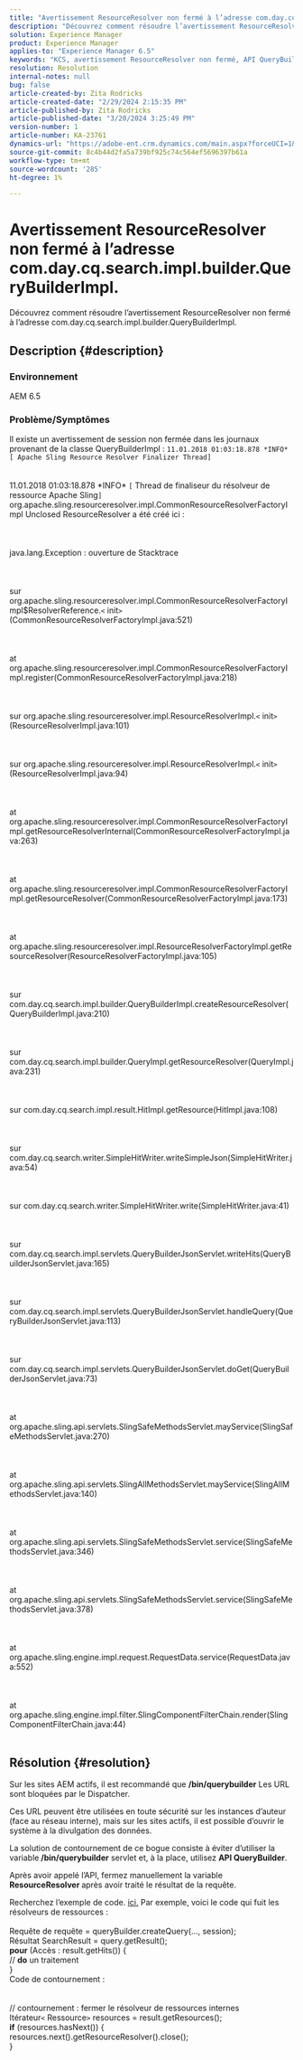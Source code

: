 ```yaml
---
title: "Avertissement ResourceResolver non fermé à l’adresse com.day.cq.search.impl.builder.QueryBuilderImpl."
description: "Découvrez comment résoudre l’avertissement ResourceResolver non fermé à l’adresse com.day.cq.search.impl.builder.QueryBuilderImpl."
solution: Experience Manager
product: Experience Manager
applies-to: "Experience Manager 6.5"
keywords: "KCS, avertissement ResourceResolver non fermé, API QueryBuilder, AEM 6.5"
resolution: Resolution
internal-notes: null
bug: false
article-created-by: Zita Rodricks
article-created-date: "2/29/2024 2:15:35 PM"
article-published-by: Zita Rodricks
article-published-date: "3/20/2024 3:25:49 PM"
version-number: 1
article-number: KA-23761
dynamics-url: "https://adobe-ent.crm.dynamics.com/main.aspx?forceUCI=1&pagetype=entityrecord&etn=knowledgearticle&id=3cffbcfd-0cd7-ee11-9079-6045bd006ce9"
source-git-commit: 8c4b44d2fa5a739bf925c74c564ef5696397b61a
workflow-type: tm+mt
source-wordcount: '285'
ht-degree: 1%

---
```


# Avertissement ResourceResolver non fermé à l’adresse com.day.cq.search.impl.builder.QueryBuilderImpl.


Découvrez comment résoudre l’avertissement ResourceResolver non fermé à l’adresse com.day.cq.search.impl.builder.QueryBuilderImpl.

## Description {#description}


### Environnement

AEM 6.5

### Problème/Symptômes

Il existe un avertissement de session non fermée dans les journaux provenant de la classe QueryBuilderImpl : `11.01.2018 01:03:18.878 *INFO* [ Apache Sling Resource Resolver Finalizer Thread]`
<br><br><br>11.01.2018 01:03:18.878 \*INFO\* `[` Thread de finaliseur du résolveur de ressource Apache Sling`]`  org.apache.sling.resourceresolver.impl.CommonResourceResolverFactoryImpl Unclosed ResourceResolver a été créé ici : <br><br><br><br>java.lang.Exception : ouverture de Stacktrace<br><br><br><br>sur org.apache.sling.resourceresolver.impl.CommonResourceResolverFactoryImpl$ResolverReference.`<` init`>` (CommonResourceResolverFactoryImpl.java:521)<br><br><br><br>at org.apache.sling.resourceresolver.impl.CommonResourceResolverFactoryImpl.register(CommonResourceResolverFactoryImpl.java:218)<br><br><br><br>sur org.apache.sling.resourceresolver.impl.ResourceResolverImpl.`<` init`>` (ResourceResolverImpl.java:101)<br><br><br><br>sur org.apache.sling.resourceresolver.impl.ResourceResolverImpl.`<` init`>` (ResourceResolverImpl.java:94)<br><br><br><br>at org.apache.sling.resourceresolver.impl.CommonResourceResolverFactoryImpl.getResourceResolverInternal(CommonResourceResolverFactoryImpl.java:263)<br><br><br><br>at org.apache.sling.resourceresolver.impl.CommonResourceResolverFactoryImpl.getResourceResolver(CommonResourceResolverFactoryImpl.java:173)<br><br><br><br>at org.apache.sling.resourceresolver.impl.ResourceResolverFactoryImpl.getResourceResolver(ResourceResolverFactoryImpl.java:105)<br><br><br><br>sur com.day.cq.search.impl.builder.QueryBuilderImpl.createResourceResolver(QueryBuilderImpl.java:210)<br><br><br><br>sur com.day.cq.search.impl.builder.QueryImpl.getResourceResolver(QueryImpl.java:231)<br><br><br><br>sur com.day.cq.search.impl.result.HitImpl.getResource(HitImpl.java:108)<br><br><br><br>sur com.day.cq.search.writer.SimpleHitWriter.writeSimpleJson(SimpleHitWriter.java:54)<br><br><br><br>sur com.day.cq.search.writer.SimpleHitWriter.write(SimpleHitWriter.java:41)<br><br><br><br>sur com.day.cq.search.impl.servlets.QueryBuilderJsonServlet.writeHits(QueryBuilderJsonServlet.java:165)<br><br><br><br>sur com.day.cq.search.impl.servlets.QueryBuilderJsonServlet.handleQuery(QueryBuilderJsonServlet.java:113)<br><br><br><br>sur com.day.cq.search.impl.servlets.QueryBuilderJsonServlet.doGet(QueryBuilderJsonServlet.java:73)<br><br><br><br>at org.apache.sling.api.servlets.SlingSafeMethodsServlet.mayService(SlingSafeMethodsServlet.java:270)<br><br><br><br>at org.apache.sling.api.servlets.SlingAllMethodsServlet.mayService(SlingAllMethodsServlet.java:140)<br><br><br><br>at org.apache.sling.api.servlets.SlingSafeMethodsServlet.service(SlingSafeMethodsServlet.java:346)<br><br><br><br>at org.apache.sling.api.servlets.SlingSafeMethodsServlet.service(SlingSafeMethodsServlet.java:378)<br><br><br><br>at org.apache.sling.engine.impl.request.RequestData.service(RequestData.java:552)<br><br><br><br>at org.apache.sling.engine.impl.filter.SlingComponentFilterChain.render(SlingComponentFilterChain.java:44)<br><br>

## Résolution {#resolution}


Sur les sites AEM actifs, il est recommandé que <b>/bin/querybuilder</b> Les URL sont bloquées par le Dispatcher.

Ces URL peuvent être utilisées en toute sécurité sur les instances d’auteur (face au réseau interne), mais sur les sites actifs, il est possible d’ouvrir le système à la divulgation des données.

La solution de contournement de ce bogue consiste à éviter d’utiliser la variable<b> /bin/querybuilder</b> servlet et, à la place, utilisez <b>API QueryBuilder</b>.

Après avoir appelé l’API, fermez manuellement la variable <b>ResourceResolver </b>après avoir traité le résultat de la requête.

Recherchez l’exemple de code. [ici.](https://github.com/Adobe-Consulting-Services/acs-aem-samples/blob/master/bundle/src/main/java/com/adobe/acs/samples/search/querybuilder/impl/SampleQueryBuilder.java#L195) Par exemple, voici le code qui fuit les résolveurs de ressources :
<br> <br>Requête de requête = queryBuilder.createQuery(..., session);<br>Résultat SearchResult = query.getResult();<br><b>pour</b> (Accès : result.getHits()) {<br>// <b>do</b> un traitement<br>}<br>
Code de contournement :
<br> <br> <br>// contournement : fermer le résolveur de ressources internes<br>Itérateur`<` Ressource`>`  resources = result.getResources();<br><b>if</b> (resources.hasNext()) {<br>resources.next().getResourceResolver().close();<br>}